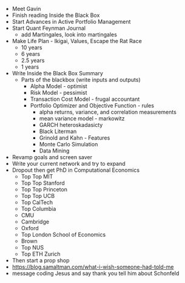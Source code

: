 - Meet Gavin
- Finish reading Inside the Black Box
- Start Advances in Active Portfolio Management
- Start Quant Feynman Journal
    - add Martingales, look into martingales
- Make Life Plan - Ikigai, Values, Escape the Rat Race
    - 10 years
    - 6 years
    - 2.5 years
    - 1 years
- Write Inside the Black Box Summary
    - Parts of the blackbox (write inputs and outputs)
        - Alpha Model - optimist
        - Risk Model - pessimist
        - Transaction Cost Model - frugal accountant
        - Portfolio Optimizer and Objective Function - rules
            - alpha returns, variance, and correlation measurements
            - mean variance model - markowitz
            - GARCH heteroskadasicty
            - Black Literman
            - Grinold and Kahn - Features
            - Monte Carlo Simulation
            - Data Mining
- Revamp goals and screen saver
- Write your current network and try to expand
- Dropout then get PhD in Computational Economics
    - Top Top MIT
    - Top Top Stanford
    - Top Top Princeton
    - Top Top UCB
    - Top CalTech
    - Top Columbia
    - CMU
    - Cambridge
    - Oxford
    - Top London School of Economics
    - Brown
    - Top NUS
    - Top ETH Zurich
- Then start a prop shop
- https://blog.samaltman.com/what-i-wish-someone-had-told-me
- message coding Jesus and say thank you tell him about Schonfeld
